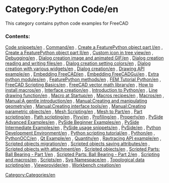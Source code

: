 # Category:Python Code/en
This category contains python code examples for FreeCAD

### Contents:

[Code snippets/en](Code_snippets/en.md) , [Command/en](Command/en.md) , [Create a FeaturePython object part I/en](Create_a_FeaturePython_object_part_I/en.md) , [Create a FeaturePython object part II/en](Create_a_FeaturePython_object_part_II/en.md) , [Custom icon in tree view/en](Custom_icon_in_tree_view/en.md) , [Debugging/en](Debugging/en.md) , [Dialog creation image and animated GIF/en](Dialog_creation_image_and_animated_GIF/en.md) , [Dialog creation reading and writing files/en](Dialog_creation_reading_and_writing_files/en.md) , [Dialog creation setting colors/en](Dialog_creation_setting_colors/en.md) , [Dialog creation with various widgets/en](Dialog_creation_with_various_widgets/en.md) , [Dialog creation/en](Dialog_creation/en.md) , [Drawing API example/en](Drawing_API_example/en.md) , [Embedding FreeCAD/en](Embedding_FreeCAD/en.md) , [Embedding FreeCADGui/en](Embedding_FreeCADGui/en.md) , [Extra python modules/en](Extra_python_modules/en.md) , [FeaturePython methods/en](FeaturePython_methods/en.md) , [FEM Tutorial Python/en](FEM_Tutorial_Python/en.md) , [FreeCAD Scripting Basics/en](FreeCAD_Scripting_Basics/en.md) , [FreeCAD vector math library/en](FreeCAD_vector_math_library/en.md) , [How to install macros/en](How_to_install_macros/en.md) , [Interface creation/en](Interface_creation/en.md) , [Introduction to Python/en](Introduction_to_Python/en.md) , [Line drawing function/en](Line_drawing_function/en.md) , [Macro at Startup/en](Macro_at_Startup/en.md) , [Macros recipes/en](Macros_recipes/en.md) , [Macros/en](Macros/en.md) , [Manual:A gentle introduction/en](Manual:A_gentle_introduction/en.md) , [Manual:Creating and manipulating geometry/en](Manual:Creating_and_manipulating_geometry/en.md) , [Manual:Creating interface tools/en](Manual:Creating_interface_tools/en.md) , [Manual:Creating parametric objects/en](Manual:Creating_parametric_objects/en.md) , [Mesh Scripting/en](Mesh_Scripting/en.md) , [Mesh to Part/en](Mesh_to_Part/en.md) , [Part scripting/en](Part_scripting/en.md) , [Path scripting/en](Path_scripting/en.md) , [Pivy/en](Pivy/en.md) , [Profiling/en](Profiling/en.md) , [Property/en](Property/en.md) , [PySide Advanced Examples/en](PySide_Advanced_Examples/en.md) , [PySide Beginner Examples/en](PySide_Beginner_Examples/en.md) , [PySide Intermediate Examples/en](PySide_Intermediate_Examples/en.md) , [PySide usage snippets/en](PySide_usage_snippets/en.md) , [PySide/en](PySide/en.md) , [Python Development Environment/en](Python_Development_Environment/en.md) , [Python scripting tutorial/en](Python_scripting_tutorial/en.md) , [Python/en](Python/en.md) , [PythonOCC/en](PythonOCC/en.md) , [Qt Example/en](Qt_Example/en.md) , [Quantity/en](Quantity/en.md) , [Raytracing API example/en](Raytracing_API_example/en.md) , [Scripted objects migration/en](Scripted_objects_migration/en.md) , [Scripted objects saving attributes/en](Scripted_objects_saving_attributes/en.md) , [Scripted objects with attachment/en](Scripted_objects_with_attachment/en.md) , [Scripted objects/en](Scripted_objects/en.md) , [Scripted Parts: Ball Bearing - Part 1/en](Scripted_Parts:_Ball_Bearing_-_Part_1/en.md) , [Scripted Parts: Ball Bearing - Part 2/en](Scripted_Parts:_Ball_Bearing_-_Part_2/en.md) , [Scripting and macros/en](Scripting_and_macros/en.md) , [Scripts/en](Scripts/en.md) , [Svg Namespace/en](Svg_Namespace/en.md) , [Topological data scripting/en](Topological_data_scripting/en.md) , [Viewprovider/en](Viewprovider/en.md) , [Workbench creation/en](Workbench_creation/en.md)

[Category:Categories/en](Category:Categories/en.md)
